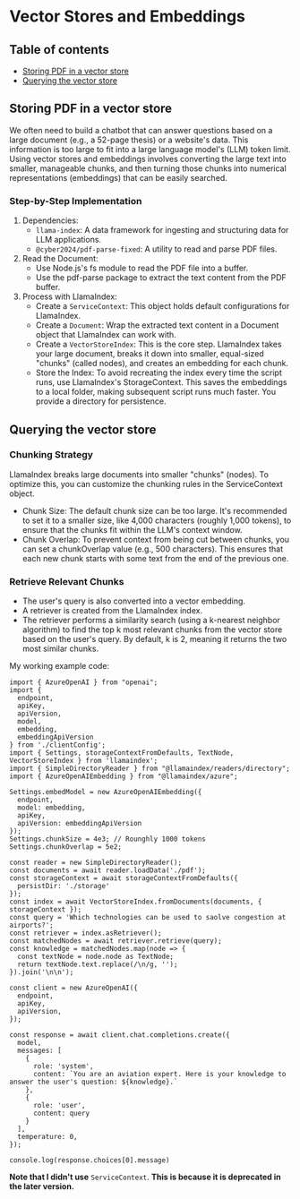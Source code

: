 # Vector Stores and Embeddings

## Table of contents
- [Storing PDF in a vector store](#how-does-traditional-ai-work)
- [Querying the vector store](#querying-the-vector-store)

## Storing PDF in a vector store
We often need to build a chatbot that can answer questions based on a large document (e.g., a 52-page thesis) or a website's data. This information is too large to fit into a large language model's (LLM) token limit. Using vector stores and embeddings involves converting the large text into smaller, manageable chunks, and then turning those chunks into numerical representations (embeddings) that can be easily searched.

### Step-by-Step Implementation
1. Dependencies:
   - `llama-index`: A data framework for ingesting and structuring data for LLM applications.
   - `@cyber2024/pdf-parse-fixed`: A utility to read and parse PDF files.
2. Read the Document:
   - Use Node.js's fs module to read the PDF file into a buffer.
   - Use the pdf-parse package to extract the text content from the PDF buffer.
3. Process with LlamaIndex:
   - Create a `ServiceContext`: This object holds default configurations for LlamaIndex.
   - Create a `Document`: Wrap the extracted text content in a Document object that LlamaIndex can work with.
   - Create a `VectorStoreIndex`: This is the core step. LlamaIndex takes your large document, breaks it down into smaller, equal-sized "chunks" (called nodes), and creates an embedding for each chunk.
   - Store the Index: To avoid recreating the index every time the script runs, use LlamaIndex's StorageContext. This saves the embeddings to a local folder, making subsequent script runs much faster. You provide a directory for persistence.

## Querying the vector store

### Chunking Strategy
LlamaIndex breaks large documents into smaller "chunks" (nodes). To optimize this, you can customize the chunking rules in the ServiceContext object.
- Chunk Size: The default chunk size can be too large. It's recommended to set it to a smaller size, like 4,000 characters (roughly 1,000 tokens), to ensure that the chunks fit within the LLM's context window.
- Chunk Overlap: To prevent context from being cut between chunks, you can set a chunkOverlap value (e.g., 500 characters). This ensures that each new chunk starts with some text from the end of the previous one.

### Retrieve Relevant Chunks
- The user's query is also converted into a vector embedding. 
- A retriever is created from the LlamaIndex index.
- The retriever performs a similarity search (using a k-nearest neighbor algorithm) to find the top k most relevant chunks from the vector store based on the user's query. By default, k is 2, meaning it returns the two most similar chunks.

My working example code:
```
import { AzureOpenAI } from "openai";
import {
  endpoint,
  apiKey,
  apiVersion,
  model,
  embedding,
  embeddingApiVersion
} from './clientConfig';
import { Settings, storageContextFromDefaults, TextNode, VectorStoreIndex } from 'llamaindex';
import { SimpleDirectoryReader } from "@llamaindex/readers/directory";
import { AzureOpenAIEmbedding } from "@llamaindex/azure";

Settings.embedModel = new AzureOpenAIEmbedding({
  endpoint,
  model: embedding,
  apiKey,
  apiVersion: embeddingApiVersion
});
Settings.chunkSize = 4e3; // Rounghly 1000 tokens
Settings.chunkOverlap = 5e2;

const reader = new SimpleDirectoryReader();
const documents = await reader.loadData('./pdf');
const storageContext = await storageContextFromDefaults({
  persistDir: './storage'
});
const index = await VectorStoreIndex.fromDocuments(documents, { storageContext });
const query = 'Which technologies can be used to saolve congestion at airports?';
const retriever = index.asRetriever();
const matchedNodes = await retriever.retrieve(query);
const knowledge = matchedNodes.map(node => {
  const textNode = node.node as TextNode;
  return textNode.text.replace(/\n/g, '');
}).join('\n\n');

const client = new AzureOpenAI({
  endpoint,
  apiKey,
  apiVersion,
});

const response = await client.chat.completions.create({
  model,
  messages: [
    {
      role: 'system',
      content: `You are an aviation expert. Here is your knowledge to answer the user's question: ${knowledge}.`
    },
    {
      role: 'user',
      content: query
    }
  ],
  temperature: 0,
});

console.log(response.choices[0].message)
```
**Note that I didn't use** `ServiceContext`. **This is because it is deprecated in the later version.**
